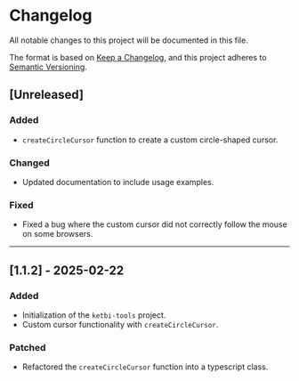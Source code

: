 # Changelog

All notable changes to this project will be documented in this file.

The format is based on [Keep a Changelog](https://keepachangelog.com/en/1.0.0/), and this project adheres to [Semantic Versioning](https://semver.org/).

## [Unreleased]

### Added
- `createCircleCursor` function to create a custom circle-shaped cursor.

### Changed
- Updated documentation to include usage examples.

### Fixed
- Fixed a bug where the custom cursor did not correctly follow the mouse on some browsers.
_____









## [1.1.2] - 2025-02-22
### Added
- Initialization of the `ketbi-tools` project.
- Custom cursor functionality with `createCircleCursor`.
### Patched
- Refactored the `createCircleCursor` function into a typescript class.

